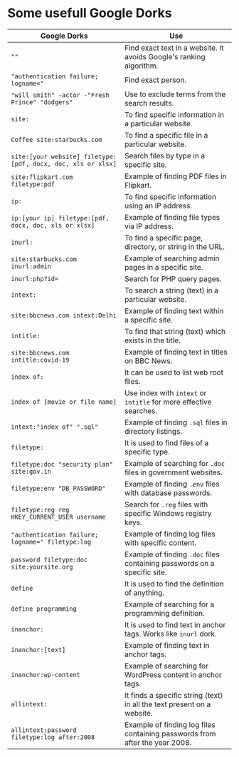 # Some usefull Google Dorks

| **Google Dorks**                           | **Use**                                                                                         |
|--------------------------------------------|-------------------------------------------------------------------------------------------------|
| `""`                                       | Find exact text in a website. It avoids Google's ranking algorithm.                            |
| `"authentication failure; logname="`       | Find exact person.                                                                              |
| `"will smith" -actor -"Fresh Prince" "dodgers"` | Use to exclude terms from the search results.                                                  |
| `site:`                                    | To find specific information in a particular website.                                          |
| `Coffee site:starbucks.com`                | To find a specific file in a particular website.                                               |
| `site:[your website] filetype:[pdf, docx, doc, xls or xlsx]` | Search files by type in a specific site.                                                       |
| `site:flipkart.com filetype:pdf`           | Example of finding PDF files in Flipkart.                                                      |
| `ip:`                                      | To find specific information using an IP address.                                              |
| `ip:[your ip] filetype:[pdf, docx, doc, xls or xlsx]` | Example of finding file types via IP address.                                                  |
| `inurl:`                                   | To find a specific page, directory, or string in the URL.                                       |
| `site:starbucks.com inurl:admin`           | Example of searching admin pages in a specific site.                                           |
| `inurl:php?id=`                            | Search for PHP query pages.                                                                    |
| `intext:`                                  | To search a string (text) in a particular website.                                             |
| `site:bbcnews.com intext:Delhi`            | Example of finding text within a specific site.                                                |
| `intitle:`                                 | To find that string (text) which exists in the title.                                          |
| `site:bbcnews.com intitle:covid-19`        | Example of finding text in titles on BBC News.                                                 |
| `index of:`                                | It can be used to list web root files.                                                         |
| `index of [movie or file name]`            | Use index with `intext` or `intitle` for more effective searches.                              |
| `intext:"index of" ".sql"`                 | Example of finding `.sql` files in directory listings.                                         |
| `filetype:`                                | It is used to find files of a specific type.                                                   |
| `filetype:doc "security plan" site:gov.in` | Example of searching for `.doc` files in government websites.                                  |
| `filetype:env "DB_PASSWORD"`               | Example of finding `.env` files with database passwords.                                       |
| `filetype:reg reg HKEY_CURRENT_USER username` | Search for `.reg` files with specific Windows registry keys.                                  |
| `"authentication failure; logname=" filetype:log` | Example of finding log files with specific content.                                            |
| `password filetype:doc site:yoursite.org`  | Example of finding `.doc` files containing passwords on a specific site.                      |
| `define`                                   | It is used to find the definition of anything.                                                 |
| `define programming`                       | Example of searching for a programming definition.                                             |
| `inanchor:`                                | It is used to find text in anchor tags. Works like `inurl` dork.                               |
| `inanchor:[text]`                          | Example of finding text in anchor tags.                                                        |
| `inanchor:wp-content`                      | Example of searching for WordPress content in anchor tags.                                     |
| `allintext:`                               | It finds a specific string (text) in all the text present on a website.                        |
| `allintext:password filetype:log after:2008` | Example of finding log files containing passwords from after the year 2008.                   |
























